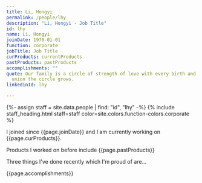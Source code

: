 ```yaml
---
title: Li, Hongyi
permalink: /people/lhy
description: "Li, Hongyi - Job Title"
id: lhy
name: Li, Hongyi
joinDate: 1970-01-01
function: corporate
jobTitle: Job Title
curProducts: currentProducts
pastProducts: pastProducts
accomplishments: ""
quote: Our family is a circle of strength of love with every birth and every
  union the circle grows.
linkedinId: lhy

---
```


{%- assign staff = site.data.people | find: "id", "lhy" -%}
{% include staff_heading.html staff=staff color=site.colors.function-colors.corporate %}

<p>I joined since {{page.joinDate}} and I am currently working on {{page.curProducts}}.</p>

<p>Products I worked on before include {{page.pastProducts}}</p>

<p>Three things I've done recently which I'm proud of are...</p>
{{page.accomplishments}}
